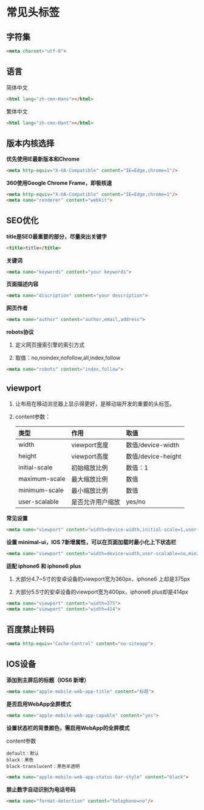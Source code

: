 # 常见头标签

## 字符集

```html
<meta charset="utf-8">
```

## 语言

简体中文

```html
<html lang="zh-cmn-Hans"></html>
```

繁体中文

```html
<html lang="zh-cmn-Hant"></html>
```

## 版本内核选择

**优先使用IE最新版本和Chrome**

```html
<meta http-equiv="X-UA-Compatible" content="IE=Edge,chrome=1"/>
```

**360使用Google Chrome Frame，即极核速**

```html
<meta http-equiv="X-UA-Compatible" content="IE=Edge,chrome=1"/>
<meta name="renderer" content="webkit">
```

## SEO优化

**title是SEO最重要的部分，尽量突出关键字**

```html
<title>title</title>
```

**关键词**

```html
<meta name="keywords" content="your keywords">
```

**页面描述内容**

```html
<meta name="discription" content="your description">
```

**网页作者**

```html
<meta name="author" content="author,email,address">
```

**robots协议**

1. 定义网页搜索引擎的索引方式

2. 取值：no,noindex,nofollow,all,index,follow

```html
<meta name="robots" content="index,follow">
```

## viewport

1. 让布局在移动浏览器上显示得更好，是移动端开发的重要的头标签。

2. content参数：

    | 类型 | 作用 | 取值 |
    | :--- | :--- | :--- |
    | width | viewport宽度 | 数值/device-width |
    | height | viewport高度 | 数值/device-height |
    | initial-scale | 初始缩放比例 | 数值：1 |
    | maximum-scale | 最大缩放比例 | 数值 |
    | minimum-scale | 最小缩放比例 | 数值 |
    | user-scalable | 是否允许用户缩放 | yes/no |

**常见设置**

```html
<meta name="viewport" content="width=device-width,initial-scale=1,user-scalable=no">
```

**设置 minimal-ui，IOS 7新增属性，可以在页面加载时最小化上下状态栏**

```html
<meta name="viewport" content="width=device-width,user-scalable=no,minimal-ui">
```

**适配 iphone6 和 iphone6 plus**

1. 大部分4.7~5寸的安卓设备的viewport宽为360px，iphone6 上却是375px

2. 大部分5.5寸的安卓设备的viewport宽为400px，iphone6 plus却是414px

```html
<meta name="viewport" content="width=375">
<meta name="viewport" content="width=414">
```

## 百度禁止转码

```html
<meta http-equiv="Cache-Control" content="no-siteapp">
```

## IOS设备

**添加到主屏后的标题（IOS6 新增）**

```html
<meta name="apple-mobile-web-app-title" content="标题">
```

**是否启用WebApp全屏模式**

```html
<meta name="apple-mobile-web-app-capable" content="yes">
```

**设置状态栏的背景颜色，需启用WebApp的全屏模式**

content参数

    default：默认
    black：黑色
    black-translucent：黑色半透明

```html
<meta name="apple-mobile-web-app-status-bar-style" content="black">
```

**禁止数字自动识别为电话号码**

```html
<meta name="format-detection" content="telephone=no"/>
```

